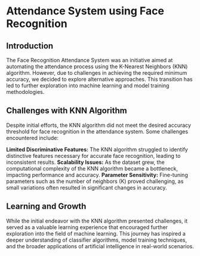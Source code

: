 # Attendance System using Face Recognition

## Introduction
The Face Recognition Attendance System was an initiative aimed at automating the attendance process using the K-Nearest Neighbors (KNN) algorithm. However, due to challenges in achieving the required minimum accuracy, we decided to explore alternative approaches. This transition has led to further exploration into machine learning and model training methodologies.

## Challenges with KNN Algorithm
Despite initial efforts, the KNN algorithm did not meet the desired accuracy threshold for face recognition in the attendance system. Some challenges encountered include:

**Limited Discriminative Features:** The KNN algorithm struggled to identify distinctive features necessary for accurate face recognition, leading to inconsistent results.
**Scalability Issues:** As the dataset grew, the computational complexity of the KNN algorithm became a bottleneck, impacting performance and accuracy.
**Parameter Sensitivity:** Fine-tuning parameters such as the number of neighbors (K) proved challenging, as small variations often resulted in significant changes in accuracy.

## Learning and Growth
While the initial endeavor with the KNN algorithm presented challenges, it served as a valuable learning experience that encouraged further exploration into the field of machine learning. This journey has inspired a deeper understanding of classifier algorithms, model training techniques, and the broader applications of artificial intelligence in real-world scenarios.
